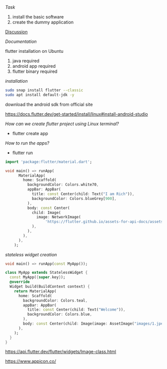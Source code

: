 _Task_

1. install the basic software
2. create the dummy application

[Discussion](https://github.com/operation-unknown/proof-of-concepts/discussions/5#discussioncomment-4635200)

_Documentation_

flutter installation on Ubuntu

1. java required 
2. android app required
3. flutter binary required

_installation_

```bash
sudo snap install flutter --classic
sudo apt install default-jdk -y
```

download the android sdk from official site

https://docs.flutter.dev/get-started/install/linux#install-android-studio


_How can we create flutter project using Linux terminal?_

* flutter create app

_How to run the apps?_

* flutter run


```dart
import 'package:flutter/material.dart';

void main() => runApp(
      MaterialApp(
        home: Scaffold(
          backgroundColor: Colors.white70,
          appBar: AppBar(
            title: const Center(child: Text("I am Rich")),
            backgroundColor: Colors.blueGrey[900],
          ),
          body: const Center(
            child: Image(
              image: NetworkImage(
                  'https://flutter.github.io/assets-for-api-docs/assets/widgets/owl.jpg'),
            ),
          ),
        ),
      ),
    );

```

_stateless widget creation_

```dart
void main() => runApp(const MyApp());

class MyApp extends StatelessWidget {
  const MyApp({super.key});
  @override
  Widget build(BuildContext context) {
    return MaterialApp(
      home: Scaffold(
        backgroundColor: Colors.teal,
        appBar: AppBar(
          title: const Center(child: Text("Welcome")),
          backgroundColor: Colors.blue,
        ),
        body: const Center(child: Image(image: AssetImage("images/1.jpeg"))),
      ),
    );
  }
}

```


https://api.flutter.dev/flutter/widgets/Image-class.html

https://www.appicon.co/


